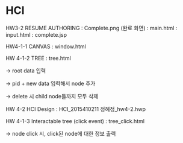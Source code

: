 # HCI
HW3-2 RESUME AUTHORING 
: Complete.png (완료 화면)
: main.html
: input.html
: complete.jsp

HW4-1-1 CANVAS
: window.html

HW 4-1-2 TREE
: tree.html

-> root data 입력

-> pid + new data 입력해서 node 추가

-> delete 시 child node들까지 모두 삭제

HW 4-2 HCI Design
: HCI_2015410211 정혜정_hw4-2.hwp

HW 4-1-3 Interactable tree (click event)
: tree_click.html

-> node click 시, click된 node에 대한 정보 출력
